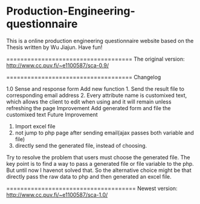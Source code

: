 Production-Engineering-questionnaire
====================================
This is a online production engineering questionnaire website based on the Thesis written by Wu Jiajun. Have fun!

====================================
The original version:
http://www.cc.puv.fi/~e1100587/sca-0.9/

====================================
Changelog

1.0
Sense and response form
  Add new function
    1. Send the result file to corresponding email address
    2. Every attribute name is customixed text, which allows the client to edit when using and it will remain unless       refreshing the page
  Improvement
    Add generated form and file the customixed text
Future Improvement
1. Import excel file
2. not jump to php page after sending email(ajax passes both variable and file)
3. directly send the generated file, instead of choosing.


Try to resolve the problem that users must choose the generated file. The key point is to find a way to pass a generated file or file variable to the php. But until now I havenot solved that. So the alternative choice might be that directly pass the raw data to php and then generated an excel file.


=====================================
Newest version:
http://www.cc.puv.fi/~e1100587/sca-1.0/



